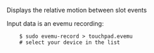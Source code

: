 Displays the relative motion between slot events

Input data is an evemu recording:

        $ sudo evemu-record > touchpad.evemu
        # select your device in the list
